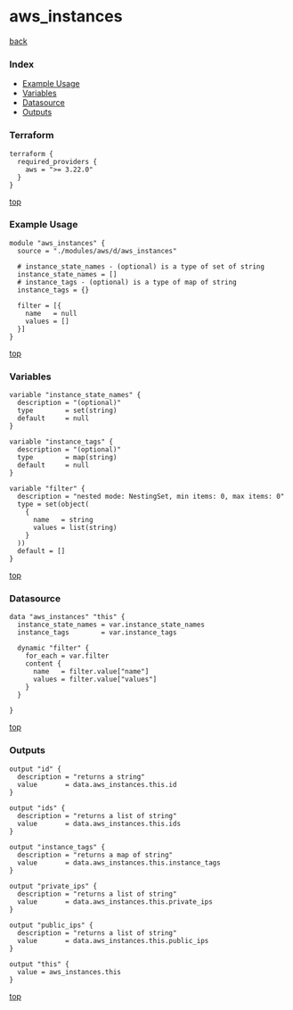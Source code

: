 # aws_instances

[back](../aws.md)

### Index

- [Example Usage](#example-usage)
- [Variables](#variables)
- [Datasource](#datasource)
- [Outputs](#outputs)

### Terraform

```hcl
terraform {
  required_providers {
    aws = ">= 3.22.0"
  }
}
```

[top](#index)

### Example Usage

```hcl
module "aws_instances" {
  source = "./modules/aws/d/aws_instances"

  # instance_state_names - (optional) is a type of set of string
  instance_state_names = []
  # instance_tags - (optional) is a type of map of string
  instance_tags = {}

  filter = [{
    name   = null
    values = []
  }]
}
```

[top](#index)

### Variables

```hcl
variable "instance_state_names" {
  description = "(optional)"
  type        = set(string)
  default     = null
}

variable "instance_tags" {
  description = "(optional)"
  type        = map(string)
  default     = null
}

variable "filter" {
  description = "nested mode: NestingSet, min items: 0, max items: 0"
  type = set(object(
    {
      name   = string
      values = list(string)
    }
  ))
  default = []
}
```

[top](#index)

### Datasource

```hcl
data "aws_instances" "this" {
  instance_state_names = var.instance_state_names
  instance_tags        = var.instance_tags

  dynamic "filter" {
    for_each = var.filter
    content {
      name   = filter.value["name"]
      values = filter.value["values"]
    }
  }

}
```

[top](#index)

### Outputs

```hcl
output "id" {
  description = "returns a string"
  value       = data.aws_instances.this.id
}

output "ids" {
  description = "returns a list of string"
  value       = data.aws_instances.this.ids
}

output "instance_tags" {
  description = "returns a map of string"
  value       = data.aws_instances.this.instance_tags
}

output "private_ips" {
  description = "returns a list of string"
  value       = data.aws_instances.this.private_ips
}

output "public_ips" {
  description = "returns a list of string"
  value       = data.aws_instances.this.public_ips
}

output "this" {
  value = aws_instances.this
}
```

[top](#index)